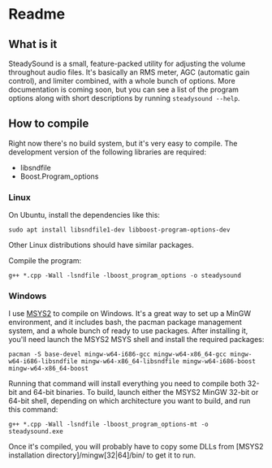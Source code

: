 # Readme

## What is it

SteadySound is a small, feature-packed utility for adjusting the volume throughout audio files. It's basically an RMS meter, AGC (automatic gain control), and limiter combined, with a whole bunch of options. More documentation is coming soon, but you can see a list of the program options along with short descriptions by running `steadysound --help`.

## How to compile

Right now there's no build system, but it's very easy to compile. The development version of the following libraries are required:

* libsndfile
* Boost.Program_options

### Linux

On Ubuntu, install the dependencies like this:

    sudo apt install libsndfile1-dev libboost-program-options-dev


Other Linux distributions should have similar packages.

Compile the program:

    g++ *.cpp -Wall -lsndfile -lboost_program_options -o steadysound

### Windows

I use [MSYS2](http://www.msys2.org/) to compile on Windows. It's a great way to set up a MinGW environment, and it includes bash, the pacman package management system, and a whole bunch of ready to use packages. After installing it, you'll need launch the MSYS2 MSYS shell and install the required packages:

    pacman -S base-devel mingw-w64-i686-gcc mingw-w64-x86_64-gcc mingw-w64-i686-libsndfile mingw-w64-x86_64-libsndfile mingw-w64-i686-boost mingw-w64-x86_64-boost

Running that command will install everything you need to compile both 32-bit and 64-bit binaries. To build, launch either the MSYS2 MinGW 32-bit or 64-bit shell, depending on which architecture you want to build, and run this command:

    g++ *.cpp -Wall -lsndfile -lboost_program_options-mt -o steadysound.exe

Once it's compiled, you will probably have to copy some DLLs from \[MSYS2 installation directory\]/mingw\[32|64\]/bin/ to get it to run.